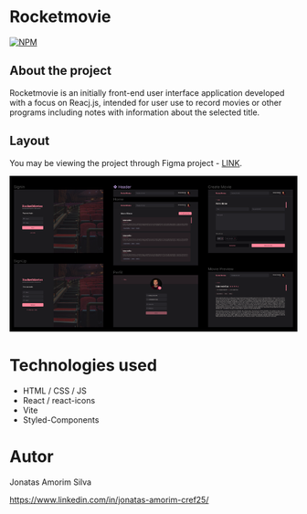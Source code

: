 # Rocketmovie

[![NPM](https://img.shields.io/npm/l/react)](https://github.com/JonatasAS/dsmovie/blob/main/LICENSE) 

## About the project
Rocketmovie is an initially front-end user interface application developed with a focus on Reacj.js, intended for user use to record movies or other 
programs including notes with information about the selected title.

## Layout 
You may be viewing the project through Figma project - [LINK](https://www.figma.com/file/NZG1X8GVL5tkYhvctPzRqb/RocketMovies-(Copy)-(Copy)?t=Z8SHU9pjGpb3iX6O-0 "Figma website"). 

<p align="center">
  <img alt="rocketmovie" src="https://github.com/JonatasAS/assets/blob/main/rocketmovie.png">
</p>

# Technologies used 
- HTML / CSS / JS
- React / react-icons 
- Vite
- Styled-Components

# Autor

Jonatas Amorim Silva

https://www.linkedin.com/in/jonatas-amorim-cref25/
